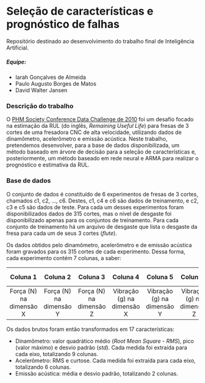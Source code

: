# Seleção de características e prognóstico de falhas

Repositório destinado ao desenvolvimento do trabalho final de Inteligência Artificial.

##### Equipe:
- Iarah Gonçalves de Almeida
- Paulo Augusto Borges de Matos
- David Walter Jansen

### Descrição do trabalho
O [PHM Society Conference Data Challenge de 2010](http://www.phmsociety.org/competition/phm/10) foi um desafio focado na estimação da RUL (do inglês, *Remaining Useful Life*) para fresas de 3 cortes de uma fresadora CNC de alta velocidade, utilizando dados de dinamômetro, acelerômetro e emissão acústica. Neste trabalho, pretendemos desenvolver, para a base de dados disponibilizada, um método baseado em árvore de decisão para a seleção de características e, posteriormente, um método baseado em rede neural e ARMA para realizar o prognóstico e estimativa da RUL.

### Base de dados
O conjunto de dados é constituído de 6 experimentos de fresas de 3 cortes, chamados c1, c2, ..., c6. Destes, c1, c4 e c6 são dados de treinamento, e c2, c3 e c5 são dados de teste. Para cada um desses experimentos foram disponibilizados dados de 315 cortes, mas o nível de desgaste foi disponibilizado apenas para os conjuntos de treinamento. Para cada conjunto de treinamento há um arquivo de desgaste que lista o desgaste da fresa para cada um de seus 3 cortes (*flute*).

Os dados obtidos pelo dinamômetro, acelerômetro e de emissão acústica foram gravados para os 315 cortes de cada experimento. Dessa forma, cada experimento contém 7 colunas, a saber:

| Coluna 1 | Coluna 2 | Coluna 3 | Coluna 4 | Coluna 5 | Coluna 6 | Coluna 7 |
| :-: | :-: | :-: | :-: | :-: | :-: | :-: |
| Força (N) na dimensão X | Força (N) na dimensão Y | Força (N) na dimensão Z | Vibração (g) na dimensão X | Vibração (g) na dimensão Y | Vibração (g) na dimensão Z | AE-RMS (V)

Os dados brutos foram então transformados em 17 características:

- Dinamômetro: valor quadrático médio (*Root Mean Square* - *RMS*), pico (valor máximo) e desvio padrão (*std*). Cada medida foi extraída para cada eixo, totalizando 9 colunas.
- Acelerômetro: RMS e curtose. Cada medida foi extraída para cada eixo, totalizando 6 colunas.
- Emissão acústica: média e desvio padrão, totalizando 2 colunas.
